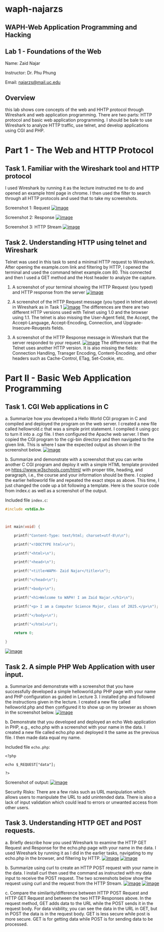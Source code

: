 # waph-najarzs
## WAPH-Web Application Programming and Hacking
## Lab 1 - Foundations of the Web

Name: Zaid Najar

Instructor: Dr. Phu Phung

Email: najarzs@mail.uc.edu

## Overview 

this lab shows core concepts of the web and HHTP protocol through Wireshark and web application programming. There are two parts: HTTP protocol and basic web application programming. I should be bale to use Wireshark to analyze HTTP traffic, use telnet, and develop applications using CGI and PHP.

# Part 1 - The Web and HTTP Protocol

## Task 1. Familiar with the Wireshark tool and HTTP protocol

I used Wireshark by running it as the lecture instructed me to do and opened an example html page in chrome. I then used the filter to search through all HTTP protocols and used that to take my screenshots. 

Screenshot 1: Request
[![image](https://github.com/NajarZS/waph-najarzs/assets/169232307/3f63e16b-8846-4cca-be53-12698a0b7261)](https://private-user-images.githubusercontent.com/169232307/330586464-3f63e16b-8846-4cca-be53-12698a0b7261.png?jwt=eyJhbGciOiJIUzI1NiIsInR5cCI6IkpXVCJ9.eyJpc3MiOiJnaXRodWIuY29tIiwiYXVkIjoicmF3LmdpdGh1YnVzZXJjb250ZW50LmNvbSIsImtleSI6ImtleTUiLCJleHAiOjE3MTU3MjUzMjgsIm5iZiI6MTcxNTcyNTAyOCwicGF0aCI6Ii8xNjkyMzIzMDcvMzMwNTg2NDY0LTNmNjNlMTZiLTg4NDYtNGNjYS1iZTUzLTEyNjk4YTBiNzI2MS5wbmc_WC1BbXotQWxnb3JpdGhtPUFXUzQtSE1BQy1TSEEyNTYmWC1BbXotQ3JlZGVudGlhbD1BS0lBVkNPRFlMU0E1M1BRSzRaQSUyRjIwMjQwNTE0JTJGdXMtZWFzdC0xJTJGczMlMkZhd3M0X3JlcXVlc3QmWC1BbXotRGF0ZT0yMDI0MDUxNFQyMjE3MDhaJlgtQW16LUV4cGlyZXM9MzAwJlgtQW16LVNpZ25hdHVyZT04NmM4MzBhZWQ4NmJkYmI1ZmRmODU1ZGY3MzNjNGZlZGI4ODM5NDhiZGI3MGJlOTg1NzM5ZTA3YmRlYjEwMzcxJlgtQW16LVNpZ25lZEhlYWRlcnM9aG9zdCZhY3Rvcl9pZD0wJmtleV9pZD0wJnJlcG9faWQ9MCJ9.TUWgaR5F9YAiO_G_SwKaVHc73nt8y_W1BCHeVxNPY5A)

Screenshot 2: Response
[![image](https://github.com/NajarZS/waph-najarzs/assets/169232307/1594a9ec-c9d5-485a-9df0-441889a69abc)](https://private-user-images.githubusercontent.com/169232307/330586682-1594a9ec-c9d5-485a-9df0-441889a69abc.png?jwt=eyJhbGciOiJIUzI1NiIsInR5cCI6IkpXVCJ9.eyJpc3MiOiJnaXRodWIuY29tIiwiYXVkIjoicmF3LmdpdGh1YnVzZXJjb250ZW50LmNvbSIsImtleSI6ImtleTUiLCJleHAiOjE3MTU3MjUzMjgsIm5iZiI6MTcxNTcyNTAyOCwicGF0aCI6Ii8xNjkyMzIzMDcvMzMwNTg2NjgyLTE1OTRhOWVjLWM5ZDUtNDg1YS05ZGYwLTQ0MTg4OWE2OWFiYy5wbmc_WC1BbXotQWxnb3JpdGhtPUFXUzQtSE1BQy1TSEEyNTYmWC1BbXotQ3JlZGVudGlhbD1BS0lBVkNPRFlMU0E1M1BRSzRaQSUyRjIwMjQwNTE0JTJGdXMtZWFzdC0xJTJGczMlMkZhd3M0X3JlcXVlc3QmWC1BbXotRGF0ZT0yMDI0MDUxNFQyMjE3MDhaJlgtQW16LUV4cGlyZXM9MzAwJlgtQW16LVNpZ25hdHVyZT1kOTU1MzBiOTRiOWY5ODY4M2YzMTk3NWU0NGNiMjNiMzlmZWFlYjgyYzI5MDM5NGJhYzE0MTU2NjNkMzQzZDI4JlgtQW16LVNpZ25lZEhlYWRlcnM9aG9zdCZhY3Rvcl9pZD0wJmtleV9pZD0wJnJlcG9faWQ9MCJ9.S7BMCRkjYPoAJcJR_FjmX3ljxiB8zS7JhTOnP5KiSrE)

Screenshot 3: HTTP Stream
[![image](https://github.com/NajarZS/waph-najarzs/assets/169232307/5be3d125-dc87-4d26-9c20-cab75c81feb3)](https://private-user-images.githubusercontent.com/169232307/330586924-5be3d125-dc87-4d26-9c20-cab75c81feb3.png?jwt=eyJhbGciOiJIUzI1NiIsInR5cCI6IkpXVCJ9.eyJpc3MiOiJnaXRodWIuY29tIiwiYXVkIjoicmF3LmdpdGh1YnVzZXJjb250ZW50LmNvbSIsImtleSI6ImtleTUiLCJleHAiOjE3MTU3MjUzMjgsIm5iZiI6MTcxNTcyNTAyOCwicGF0aCI6Ii8xNjkyMzIzMDcvMzMwNTg2OTI0LTViZTNkMTI1LWRjODctNGQyNi05YzIwLWNhYjc1YzgxZmViMy5wbmc_WC1BbXotQWxnb3JpdGhtPUFXUzQtSE1BQy1TSEEyNTYmWC1BbXotQ3JlZGVudGlhbD1BS0lBVkNPRFlMU0E1M1BRSzRaQSUyRjIwMjQwNTE0JTJGdXMtZWFzdC0xJTJGczMlMkZhd3M0X3JlcXVlc3QmWC1BbXotRGF0ZT0yMDI0MDUxNFQyMjE3MDhaJlgtQW16LUV4cGlyZXM9MzAwJlgtQW16LVNpZ25hdHVyZT03YmQ0ZjE0ODYxNjQ4NWFkNzEwYzE2ZjQ2YjYzODNjMGU0YzQxMzA1MzBjMDU1OWFkZDk1OGU2MmFlYzE3NzBlJlgtQW16LVNpZ25lZEhlYWRlcnM9aG9zdCZhY3Rvcl9pZD0wJmtleV9pZD0wJnJlcG9faWQ9MCJ9.q63oK0uI4h4kjLXqEqkQfTgykjbRakAL-c4rNBUlnw8)

## Task 2. Understanding HTTP using telnet and Wireshark

Telnet was used in this task to send a minimal HTTP request to Wireshark. After opening the example.com link and filtering by HTTP, I opened the terminal and used the command telnet example.com 80. This connected and then I used a GET method and the Host header to analyze the capture. 

1. A screenshot of your terminal showing the HTTP Request (you typed) and HTTP response from the server
  [ ![image](https://github.com/NajarZS/waph-najarzs/assets/169232307/89ed3500-4618-4126-b395-2035122ed694)](https://private-user-images.githubusercontent.com/169232307/330593090-89ed3500-4618-4126-b395-2035122ed694.png?jwt=eyJhbGciOiJIUzI1NiIsInR5cCI6IkpXVCJ9.eyJpc3MiOiJnaXRodWIuY29tIiwiYXVkIjoicmF3LmdpdGh1YnVzZXJjb250ZW50LmNvbSIsImtleSI6ImtleTUiLCJleHAiOjE3MTU3MjUzMjgsIm5iZiI6MTcxNTcyNTAyOCwicGF0aCI6Ii8xNjkyMzIzMDcvMzMwNTkzMDkwLTg5ZWQzNTAwLTQ2MTgtNDEyNi1iMzk1LTIwMzUxMjJlZDY5NC5wbmc_WC1BbXotQWxnb3JpdGhtPUFXUzQtSE1BQy1TSEEyNTYmWC1BbXotQ3JlZGVudGlhbD1BS0lBVkNPRFlMU0E1M1BRSzRaQSUyRjIwMjQwNTE0JTJGdXMtZWFzdC0xJTJGczMlMkZhd3M0X3JlcXVlc3QmWC1BbXotRGF0ZT0yMDI0MDUxNFQyMjE3MDhaJlgtQW16LUV4cGlyZXM9MzAwJlgtQW16LVNpZ25hdHVyZT1jM2Q3YjQ0MTNmODYzMTk0ZTJiNzkyNmQ3YzBmYWE2ZmNhMmQ1ZjI3ODcwNDQyMjJiOTE0Y2Y0YjA5ZmFiYTY2JlgtQW16LVNpZ25lZEhlYWRlcnM9aG9zdCZhY3Rvcl9pZD0wJmtleV9pZD0wJnJlcG9faWQ9MCJ9.XemGsooxh0hhUJUF8qvg-pimWe8t0QWlLJH4iyKbW5U)
 
2. A screenshot of the HTTP Request message (you typed in telnet above) in Wireshark as in Task 1
[![image](https://github.com/NajarZS/waph-najarzs/assets/169232307/d2e5cedf-f585-44b0-ba8b-8519807c1a84)](https://private-user-images.githubusercontent.com/169232307/330593723-d2e5cedf-f585-44b0-ba8b-8519807c1a84.png?jwt=eyJhbGciOiJIUzI1NiIsInR5cCI6IkpXVCJ9.eyJpc3MiOiJnaXRodWIuY29tIiwiYXVkIjoicmF3LmdpdGh1YnVzZXJjb250ZW50LmNvbSIsImtleSI6ImtleTUiLCJleHAiOjE3MTU3MjUzMjgsIm5iZiI6MTcxNTcyNTAyOCwicGF0aCI6Ii8xNjkyMzIzMDcvMzMwNTkzNzIzLWQyZTVjZWRmLWY1ODUtNDRiMC1iYThiLTg1MTk4MDdjMWE4NC5wbmc_WC1BbXotQWxnb3JpdGhtPUFXUzQtSE1BQy1TSEEyNTYmWC1BbXotQ3JlZGVudGlhbD1BS0lBVkNPRFlMU0E1M1BRSzRaQSUyRjIwMjQwNTE0JTJGdXMtZWFzdC0xJTJGczMlMkZhd3M0X3JlcXVlc3QmWC1BbXotRGF0ZT0yMDI0MDUxNFQyMjE3MDhaJlgtQW16LUV4cGlyZXM9MzAwJlgtQW16LVNpZ25hdHVyZT0yYjY5NjI0NzA0YjA4ZjI1ZWYzMDgwMTVjY2Q5MzA2MzA1OTJjYTkxYzVkMDAyZWFjNDM5Y2I0ZDE4NDdmYjQ1JlgtQW16LVNpZ25lZEhlYWRlcnM9aG9zdCZhY3Rvcl9pZD0wJmtleV9pZD0wJnJlcG9faWQ9MCJ9.gJQBArpKe1gIQ8HwRAKElIi1kd2-96S37rjbCoiQlAc)
The differences are there are two different HTTP versions used with Telnet using 1.0 and the browser using 1.1. The telnet is also missing the User-Agent field, the Accept, the Accept-Language, Accept-Encoding, Connection, and Upgrade-Insecure-Reuqests fields. 

3. A screenshot of the HTTP Response message in Wireshark that the server responded to your request. 
[![image](https://github.com/NajarZS/waph-najarzs/assets/169232307/fb2df53e-16e5-4b63-8004-d0bb3aa6088f)](https://private-user-images.githubusercontent.com/169232307/330594214-fb2df53e-16e5-4b63-8004-d0bb3aa6088f.png?jwt=eyJhbGciOiJIUzI1NiIsInR5cCI6IkpXVCJ9.eyJpc3MiOiJnaXRodWIuY29tIiwiYXVkIjoicmF3LmdpdGh1YnVzZXJjb250ZW50LmNvbSIsImtleSI6ImtleTUiLCJleHAiOjE3MTU3MjUzMjgsIm5iZiI6MTcxNTcyNTAyOCwicGF0aCI6Ii8xNjkyMzIzMDcvMzMwNTk0MjE0LWZiMmRmNTNlLTE2ZTUtNGI2My04MDA0LWQwYmIzYWE2MDg4Zi5wbmc_WC1BbXotQWxnb3JpdGhtPUFXUzQtSE1BQy1TSEEyNTYmWC1BbXotQ3JlZGVudGlhbD1BS0lBVkNPRFlMU0E1M1BRSzRaQSUyRjIwMjQwNTE0JTJGdXMtZWFzdC0xJTJGczMlMkZhd3M0X3JlcXVlc3QmWC1BbXotRGF0ZT0yMDI0MDUxNFQyMjE3MDhaJlgtQW16LUV4cGlyZXM9MzAwJlgtQW16LVNpZ25hdHVyZT0zMDhlNmFiY2JlZDAzZTNjNTU0MzA5YmZiZGI1YWRhOWU4MTk0MmI5NzVkNzgxNzU1MDI2NGUyMjAzN2JhMjA0JlgtQW16LVNpZ25lZEhlYWRlcnM9aG9zdCZhY3Rvcl9pZD0wJmtleV9pZD0wJnJlcG9faWQ9MCJ9.BsuT28pSkSfcFs613vB8QjX56hedv60MeoLUsw1q0FI)
The differences are that the Telnet uses another HTTP version. It is also missing the fields: Connection Handling, Transger Encoding, Content-Encoding, and other headers such as Cache-Control, ETag, Set-Cookie, etc.

# Part II - Basic Web Application Programming

## Task 1. CGI Web applications in C

a. Summarize how you developed a Hello World CGI program in C and compiled and deployed the program on the web server. 
I created a new file called hellowrold.c that was a simple print statement. I compiled it using gcc to turn it into a .cgi file. I then configured the Apache web server. I then copied the CGI program to the cgi-bin directory and then navigated to the given link. This is where I saw the expected output as shown in the screenshot below. 
[![image](https://github.com/NajarZS/waph-najarzs/assets/169232307/b8a7df0e-03fa-4a32-a9cf-b6d94abe3f8a)](https://private-user-images.githubusercontent.com/169232307/330596247-b8a7df0e-03fa-4a32-a9cf-b6d94abe3f8a.png?jwt=eyJhbGciOiJIUzI1NiIsInR5cCI6IkpXVCJ9.eyJpc3MiOiJnaXRodWIuY29tIiwiYXVkIjoicmF3LmdpdGh1YnVzZXJjb250ZW50LmNvbSIsImtleSI6ImtleTUiLCJleHAiOjE3MTU3MjUzMjgsIm5iZiI6MTcxNTcyNTAyOCwicGF0aCI6Ii8xNjkyMzIzMDcvMzMwNTk2MjQ3LWI4YTdkZjBlLTAzZmEtNGEzMi1hOWNmLWI2ZDk0YWJlM2Y4YS5wbmc_WC1BbXotQWxnb3JpdGhtPUFXUzQtSE1BQy1TSEEyNTYmWC1BbXotQ3JlZGVudGlhbD1BS0lBVkNPRFlMU0E1M1BRSzRaQSUyRjIwMjQwNTE0JTJGdXMtZWFzdC0xJTJGczMlMkZhd3M0X3JlcXVlc3QmWC1BbXotRGF0ZT0yMDI0MDUxNFQyMjE3MDhaJlgtQW16LUV4cGlyZXM9MzAwJlgtQW16LVNpZ25hdHVyZT04YzdiZGIyZjdiN2E1OTYzZGEwNTM0N2VhYjM1MTE2MGMzOTZkYTBjM2M1OWY2MTc5OTY2YzgyYzAyNDNmYTFlJlgtQW16LVNpZ25lZEhlYWRlcnM9aG9zdCZhY3Rvcl9pZD0wJmtleV9pZD0wJnJlcG9faWQ9MCJ9.O9VvEWi2HrmGMtnQYZxFBzul2dtIdhQ1memQbFCzcng)

b. Summarize and demonstrate with a screenshot that you can write another C CGI program and deploy it with a simple HTML template provided on https://www.w3schools.com/html/ with proper title, heading, and paragraph, i.e., the course and your information should be there.
I copied the earlier helloworld file and repeated the exact steps as above. This time, I just changed the code up a bit following a template. Here is the source code from index.c as well as a screenshot of the output. 

Included file `index.c`:

```c
#include <stdio.h>



int main(void) {

    printf("Content-Type: text/html; charset=utf-8\n\n");

    printf("<!DOCTYPE html>\n");

    printf("<html>\n");

    printf("<head>\n");

    printf("<title>WAPH- Zaid Najar</title>\n"); 

    printf("</head>\n");

    printf("<body>\n");

    printf("<h1>Welcome to WAPH! I am Zaid Najar.</h1>\n"); 

    printf("<p> I am a Computer Science Major, class of 2025.</p>\n"); 

    printf("</body>\n");

    printf("</html>\n");

    return 0;

}
```
[![image](https://github.com/NajarZS/waph-najarzs/assets/169232307/ecb90d8a-4a84-4248-89fe-25fa9c0c8a84)](https://private-user-images.githubusercontent.com/169232307/330598754-ecb90d8a-4a84-4248-89fe-25fa9c0c8a84.png?jwt=eyJhbGciOiJIUzI1NiIsInR5cCI6IkpXVCJ9.eyJpc3MiOiJnaXRodWIuY29tIiwiYXVkIjoicmF3LmdpdGh1YnVzZXJjb250ZW50LmNvbSIsImtleSI6ImtleTUiLCJleHAiOjE3MTU3MjUzMjgsIm5iZiI6MTcxNTcyNTAyOCwicGF0aCI6Ii8xNjkyMzIzMDcvMzMwNTk4NzU0LWVjYjkwZDhhLTRhODQtNDI0OC04OWZlLTI1ZmE5YzBjOGE4NC5wbmc_WC1BbXotQWxnb3JpdGhtPUFXUzQtSE1BQy1TSEEyNTYmWC1BbXotQ3JlZGVudGlhbD1BS0lBVkNPRFlMU0E1M1BRSzRaQSUyRjIwMjQwNTE0JTJGdXMtZWFzdC0xJTJGczMlMkZhd3M0X3JlcXVlc3QmWC1BbXotRGF0ZT0yMDI0MDUxNFQyMjE3MDhaJlgtQW16LUV4cGlyZXM9MzAwJlgtQW16LVNpZ25hdHVyZT1mNDRhNTY3YmRiMzQ1ZTkwYWI4YWVhZmEyMjdmOWEyNjg3MzFjYzI4YzBiZmU4MzM0MjQ0ZTQ4NTEwNDU0ZjI0JlgtQW16LVNpZ25lZEhlYWRlcnM9aG9zdCZhY3Rvcl9pZD0wJmtleV9pZD0wJnJlcG9faWQ9MCJ9.4cc_25pM8an8xiCdgigB3xHRMtryi7VYbhT4_vkLx7M)

## Task 2. A simple PHP Web Application with user input.

a.  Summarize and demonstrate with a screenshot that you have successfully developed a simple helloworld.php PHP page with your name and PHP configuration as guided in Lecture 3.
I installed php and followed the instructions given in the lecture. I created a new file called helloworld.php and then configured it to show up on my browser as shown in the screenshot below. 
[![image](https://github.com/NajarZS/waph-najarzs/assets/169232307/e9677779-7a2e-496f-aa38-0aad9b8deb6f)](https://private-user-images.githubusercontent.com/169232307/330601921-e9677779-7a2e-496f-aa38-0aad9b8deb6f.png?jwt=eyJhbGciOiJIUzI1NiIsInR5cCI6IkpXVCJ9.eyJpc3MiOiJnaXRodWIuY29tIiwiYXVkIjoicmF3LmdpdGh1YnVzZXJjb250ZW50LmNvbSIsImtleSI6ImtleTUiLCJleHAiOjE3MTU3MjUzMjgsIm5iZiI6MTcxNTcyNTAyOCwicGF0aCI6Ii8xNjkyMzIzMDcvMzMwNjAxOTIxLWU5Njc3Nzc5LTdhMmUtNDk2Zi1hYTM4LTBhYWQ5YjhkZWI2Zi5wbmc_WC1BbXotQWxnb3JpdGhtPUFXUzQtSE1BQy1TSEEyNTYmWC1BbXotQ3JlZGVudGlhbD1BS0lBVkNPRFlMU0E1M1BRSzRaQSUyRjIwMjQwNTE0JTJGdXMtZWFzdC0xJTJGczMlMkZhd3M0X3JlcXVlc3QmWC1BbXotRGF0ZT0yMDI0MDUxNFQyMjE3MDhaJlgtQW16LUV4cGlyZXM9MzAwJlgtQW16LVNpZ25hdHVyZT1mNTc0NWExNDE2NGE1Zjk4NGU4YzdhOWRmYjY1YWZiNmFiOWRhNGE2ZTRlNTk5ODUxMzRmYTk2ZTkzNzkxZDU3JlgtQW16LVNpZ25lZEhlYWRlcnM9aG9zdCZhY3Rvcl9pZD0wJmtleV9pZD0wJnJlcG9faWQ9MCJ9.4-E7YYlYlcL6lF-_XEI4JfTyFf9EKXDMxk0rV7WA1VE)

b. Demonstrate that you developed and deployed an echo Web application in PHP, e.g., echo.php with a screenshot with your name in the data.
I created a new file called echo.php and deployed it the same as the previous file. I then made data equal my name. 

Included file `echo.php`:

```
<?php

echo $_REQUEST["data"];

?>
```
Screenshot of output: 
[![image](https://github.com/NajarZS/waph-najarzs/assets/169232307/badd70b8-b19e-452e-8d4c-8dc76dd6d532)](https://private-user-images.githubusercontent.com/169232307/330601921-e9677779-7a2e-496f-aa38-0aad9b8deb6f.png?jwt=eyJhbGciOiJIUzI1NiIsInR5cCI6IkpXVCJ9.eyJpc3MiOiJnaXRodWIuY29tIiwiYXVkIjoicmF3LmdpdGh1YnVzZXJjb250ZW50LmNvbSIsImtleSI6ImtleTUiLCJleHAiOjE3MTU3MjUzMjgsIm5iZiI6MTcxNTcyNTAyOCwicGF0aCI6Ii8xNjkyMzIzMDcvMzMwNjAxOTIxLWU5Njc3Nzc5LTdhMmUtNDk2Zi1hYTM4LTBhYWQ5YjhkZWI2Zi5wbmc_WC1BbXotQWxnb3JpdGhtPUFXUzQtSE1BQy1TSEEyNTYmWC1BbXotQ3JlZGVudGlhbD1BS0lBVkNPRFlMU0E1M1BRSzRaQSUyRjIwMjQwNTE0JTJGdXMtZWFzdC0xJTJGczMlMkZhd3M0X3JlcXVlc3QmWC1BbXotRGF0ZT0yMDI0MDUxNFQyMjE3MDhaJlgtQW16LUV4cGlyZXM9MzAwJlgtQW16LVNpZ25hdHVyZT1mNTc0NWExNDE2NGE1Zjk4NGU4YzdhOWRmYjY1YWZiNmFiOWRhNGE2ZTRlNTk5ODUxMzRmYTk2ZTkzNzkxZDU3JlgtQW16LVNpZ25lZEhlYWRlcnM9aG9zdCZhY3Rvcl9pZD0wJmtleV9pZD0wJnJlcG9faWQ9MCJ9.4-E7YYlYlcL6lF-_XEI4JfTyFf9EKXDMxk0rV7WA1VE)

Security Risks: There are a few risks such as URL manipulation which allows users to manipulate the URL to add unintended data. There is also a lack of input validation which could lead to errors or unwanted access from other users. 

## Task 3. Understanding HTTP GET and POST requests.

a. Briefly describe how you used Wireshark to examine the HTTP GET Request and Response for the echo.php page with your name in the data.
I used Wireshark by running it as I did in the earlier tasks, navigating to my echo.php in the browser, and filtering by HTTP.
[![image](https://github.com/NajarZS/waph-najarzs/assets/169232307/4ba1946d-9e20-4091-8123-082f0ae790bd)](https://private-user-images.githubusercontent.com/169232307/330604384-4ba1946d-9e20-4091-8123-082f0ae790bd.png?jwt=eyJhbGciOiJIUzI1NiIsInR5cCI6IkpXVCJ9.eyJpc3MiOiJnaXRodWIuY29tIiwiYXVkIjoicmF3LmdpdGh1YnVzZXJjb250ZW50LmNvbSIsImtleSI6ImtleTUiLCJleHAiOjE3MTU3MjUzMjgsIm5iZiI6MTcxNTcyNTAyOCwicGF0aCI6Ii8xNjkyMzIzMDcvMzMwNjA0Mzg0LTRiYTE5NDZkLTllMjAtNDA5MS04MTIzLTA4MmYwYWU3OTBiZC5wbmc_WC1BbXotQWxnb3JpdGhtPUFXUzQtSE1BQy1TSEEyNTYmWC1BbXotQ3JlZGVudGlhbD1BS0lBVkNPRFlMU0E1M1BRSzRaQSUyRjIwMjQwNTE0JTJGdXMtZWFzdC0xJTJGczMlMkZhd3M0X3JlcXVlc3QmWC1BbXotRGF0ZT0yMDI0MDUxNFQyMjE3MDhaJlgtQW16LUV4cGlyZXM9MzAwJlgtQW16LVNpZ25hdHVyZT0yY2M3YzA2YWU3NzIwZTcxYjBlYWYzMWI2NWMwNWRmMzRjMTIyYmQ2OGJmMzE3MzUyMjNkYWNmYjNkMGFjZTAzJlgtQW16LVNpZ25lZEhlYWRlcnM9aG9zdCZhY3Rvcl9pZD0wJmtleV9pZD0wJnJlcG9faWQ9MCJ9.CscqxqmjReQzykEnGoG1m12z6AOwr5LubmKzqD8y69g)
[![image](https://github.com/NajarZS/waph-najarzs/assets/169232307/30ec03e1-48e1-4a27-b271-4f3da24f10b4)](https://private-user-images.githubusercontent.com/169232307/330604497-30ec03e1-48e1-4a27-b271-4f3da24f10b4.png?jwt=eyJhbGciOiJIUzI1NiIsInR5cCI6IkpXVCJ9.eyJpc3MiOiJnaXRodWIuY29tIiwiYXVkIjoicmF3LmdpdGh1YnVzZXJjb250ZW50LmNvbSIsImtleSI6ImtleTUiLCJleHAiOjE3MTU3MjUzMjgsIm5iZiI6MTcxNTcyNTAyOCwicGF0aCI6Ii8xNjkyMzIzMDcvMzMwNjA0NDk3LTMwZWMwM2UxLTQ4ZTEtNGEyNy1iMjcxLTRmM2RhMjRmMTBiNC5wbmc_WC1BbXotQWxnb3JpdGhtPUFXUzQtSE1BQy1TSEEyNTYmWC1BbXotQ3JlZGVudGlhbD1BS0lBVkNPRFlMU0E1M1BRSzRaQSUyRjIwMjQwNTE0JTJGdXMtZWFzdC0xJTJGczMlMkZhd3M0X3JlcXVlc3QmWC1BbXotRGF0ZT0yMDI0MDUxNFQyMjE3MDhaJlgtQW16LUV4cGlyZXM9MzAwJlgtQW16LVNpZ25hdHVyZT1kMDc2MjBkNDc2MDJkMTdhYmI0MzZlYWEzZGVhYjIzYWJkMjY4NTNjMmNjNWE1OWZjZjkxYjQ1Y2MwZjRkMGViJlgtQW16LVNpZ25lZEhlYWRlcnM9aG9zdCZhY3Rvcl9pZD0wJmtleV9pZD0wJnJlcG9faWQ9MCJ9.4r2n5-Iqtb_d17yp2iU5wyCJUaS91U80XHr2fKShmX4)

b. Summarize using curl to create an HTTP POST request with your name in the data.
I install curl then used the command as instructed with my data input to receive the POST request. The two screenshots below show the request using curl and the request from the HTTP Stream.
[![image](https://github.com/NajarZS/waph-najarzs/assets/169232307/92fdc46f-6032-4447-94ad-5d5c8de0ce03)](https://private-user-images.githubusercontent.com/169232307/330605262-88882d62-50fb-4854-904d-d5ed385d928e.png?jwt=eyJhbGciOiJIUzI1NiIsInR5cCI6IkpXVCJ9.eyJpc3MiOiJnaXRodWIuY29tIiwiYXVkIjoicmF3LmdpdGh1YnVzZXJjb250ZW50LmNvbSIsImtleSI6ImtleTUiLCJleHAiOjE3MTU3MjUzMjgsIm5iZiI6MTcxNTcyNTAyOCwicGF0aCI6Ii8xNjkyMzIzMDcvMzMwNjA1MjYyLTg4ODgyZDYyLTUwZmItNDg1NC05MDRkLWQ1ZWQzODVkOTI4ZS5wbmc_WC1BbXotQWxnb3JpdGhtPUFXUzQtSE1BQy1TSEEyNTYmWC1BbXotQ3JlZGVudGlhbD1BS0lBVkNPRFlMU0E1M1BRSzRaQSUyRjIwMjQwNTE0JTJGdXMtZWFzdC0xJTJGczMlMkZhd3M0X3JlcXVlc3QmWC1BbXotRGF0ZT0yMDI0MDUxNFQyMjE3MDhaJlgtQW16LUV4cGlyZXM9MzAwJlgtQW16LVNpZ25hdHVyZT02ZDFlODI1YTkyNzcxNzdjNjM4YTlmZmFiZTcwYzM3ZGFmN2QwNmMwZmExNGMyMDNkOTUwMDkwOTRhMjIyNjViJlgtQW16LVNpZ25lZEhlYWRlcnM9aG9zdCZhY3Rvcl9pZD0wJmtleV9pZD0wJnJlcG9faWQ9MCJ9.Agg1AKHi3VMxuUbTJzwRek4mLMy8bwGOc852vlNVT28)
[![image](https://github.com/NajarZS/waph-najarzs/assets/169232307/246419f0-f9f5-4c3a-af8d-3900bada48b5)](https://private-user-images.githubusercontent.com/169232307/330605285-246419f0-f9f5-4c3a-af8d-3900bada48b5.png?jwt=eyJhbGciOiJIUzI1NiIsInR5cCI6IkpXVCJ9.eyJpc3MiOiJnaXRodWIuY29tIiwiYXVkIjoicmF3LmdpdGh1YnVzZXJjb250ZW50LmNvbSIsImtleSI6ImtleTUiLCJleHAiOjE3MTU3MjUzMjgsIm5iZiI6MTcxNTcyNTAyOCwicGF0aCI6Ii8xNjkyMzIzMDcvMzMwNjA1Mjg1LTI0NjQxOWYwLWY5ZjUtNGMzYS1hZjhkLTM5MDBiYWRhNDhiNS5wbmc_WC1BbXotQWxnb3JpdGhtPUFXUzQtSE1BQy1TSEEyNTYmWC1BbXotQ3JlZGVudGlhbD1BS0lBVkNPRFlMU0E1M1BRSzRaQSUyRjIwMjQwNTE0JTJGdXMtZWFzdC0xJTJGczMlMkZhd3M0X3JlcXVlc3QmWC1BbXotRGF0ZT0yMDI0MDUxNFQyMjE3MDhaJlgtQW16LUV4cGlyZXM9MzAwJlgtQW16LVNpZ25hdHVyZT1kZTI0NjA0NWNlZTFmYTdiZTY2Y2RiZDdkNDYyZjE5YzI1OTU0N2VkMjFlY2FiZGRiM2YwYTUwYzEzNTNhMTJjJlgtQW16LVNpZ25lZEhlYWRlcnM9aG9zdCZhY3Rvcl9pZD0wJmtleV9pZD0wJnJlcG9faWQ9MCJ9.rAfREcWterogf5YOqczFV_mpr49rDlDv-o2Wqm2Ltr8)

c. Compare the similarity/difference between HTTP POST Request and HTTP GET Request and between the two HTTP Responses above. 
In the request method, GET adds data to the URL while the POST sends it in the request body. For data visbility, you can see the data in the URL in GET, but in POST the data is in the request body. GET is less secure while post is more secure. GET is for getting data while POST is for sending data to be processed.
















